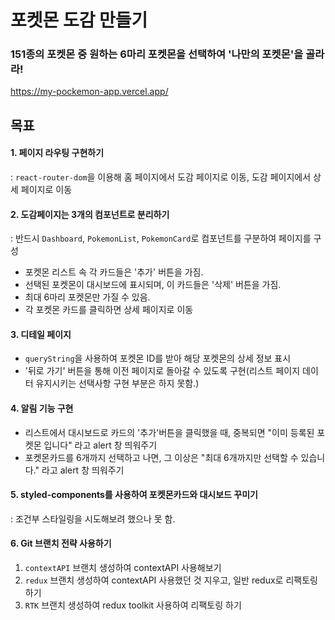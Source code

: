 # 포켓몬 도감 만들기

### 151종의 포켓몬 중 원하는 6마리 포켓몬을 선택하여 '나만의 포켓몬'을 골라라!

https://my-pockemon-app.vercel.app/

## 목표

#### 1. 페이지 라우팅 구현하기

: `react-router-dom`을 이용해 홈 페이지에서 도감 페이지로 이동, 도감 페이지에서 상세 페이지로 이동

#### 2. 도감페이지는 3개의 컴포넌트로 분리하기

: 반드시 `Dashboard`, `PokemonList`, `PokemonCard`로 컴포넌트를 구분하여 페이지를 구성

- 포켓몬 리스트 속 각 카드들은 '추가' 버튼을 가짐.
- 선택된 포켓몬이 대시보드에 표시되며, 이 카드들은 '삭제' 버튼을 가짐.
- 최대 6마리 포켓몬만 가질 수 있음.
- 각 포켓몬 카드를 클릭하면 상세 페이지로 이동

#### 3. 디테일 페이지

- `queryString`을 사용하여 포켓몬 ID를 받아 해당 포켓몬의 상세 정보 표시
- '뒤로 가기' 버튼을 통해 이전 페이지로 돌아갈 수 있도록 구현(리스트 페이지 데이터 유지시키는 선택사항 구현 부분은 하지 못함.)

#### 4. 알림 기능 구현

- 리스트에서 대시보드로 카드의 '추가'버튼을 클릭했을 때, 중복되면 "이미 등록된 포켓몬 입니다" 라고 alert 창 띄워주기
- 포켓몬카드를 6개까지 선택하고 나면, 그 이상은 "최대 6개까지만 선택할 수 있습니다." 라고 alert 창 띄워주기

#### 5. styled-components를 사용하여 포켓몬카드와 대시보드 꾸미기

: 조건부 스타일링을 시도해보려 했으나 못 함.

#### 6. Git 브랜치 전략 사용하기

1. `contextAPI` 브랜치 생성하여 contextAPI 사용해보기
2. `redux` 브랜치 생성하여 contextAPI 사용했던 것 지우고, 일반 redux로 리팩토링 하기
3. `RTK` 브랜치 생성하여 redux toolkit 사용하여 리팩토링 하기
